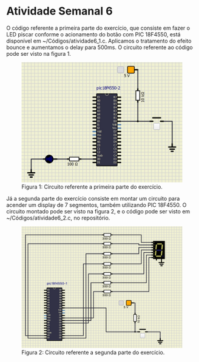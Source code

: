 # Atividade Semanal 6

O código referente a primeira parte do exercício, que consiste em fazer o LED piscar conforme o acionamento do botão com PIC 18F4550, está disponível em ~/Códigos/atividade6_1.c. Aplicamos o tratamento do efeito bounce e aumentamos o delay para 500ms. O circuito referente ao código pode ser visto na figura 1.

<figure>
  <img src="Imagens/6-1.jpeg" alt="alt text">
  <figcaption>Figura 1: Circuito referente a primeira parte do exercício.</figcaption>
</figure>

Já a segunda parte do exercício consiste em montar um circuito para acender um display de 7 segmentos, também utilizando PIC 18F4550. O circuito montado pode ser visto na figura 2, e o código pode ser visto em ~/Códigos/atividade6_2.c, no repositório.

<figure>
  <img src="Imagens/6-2.png" alt="alt text">
  <figcaption>Figura 2: Circuito referente a segunda parte do exercício.</figcaption>
</figure>

